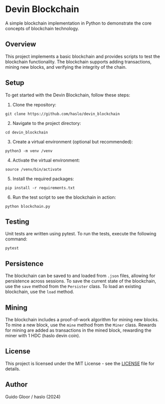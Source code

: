 # Devin Blockchain

A simple blockchain implementation in Python to demonstrate the core concepts of blockchain technology.

## Overview

This project implements a basic blockchain and provides scripts to test the blockchain functionality. The blockchain supports adding transactions, mining new blocks, and verifying the integrity of the chain.

## Setup

To get started with the Devin Blockchain, follow these steps:

1. Clone the repository:
```
git clone https://github.com/haslo/devin_blockchain
```

2. Navigate to the project directory:
```
cd devin_blockchain
```

3. Create a virtual environment (optional but recommended):
```
python3 -m venv /venv
```

4. Activate the virtual environment:
```
source /venv/bin/activate
```

5. Install the required packages:
```
pip install -r requirements.txt
```

6. Run the test script to see the blockchain in action:
```
python blockchain.py
```

## Testing

Unit tests are written using pytest. To run the tests, execute the following command:
```
pytest
```

## Persistence

The blockchain can be saved to and loaded from `.json` files, allowing for persistence across sessions. To save the current state of the blockchain, use the `save` method from the `Persister` class. To load an existing blockchain, use the `load` method.

## Mining

The blockchain includes a proof-of-work algorithm for mining new blocks. To mine a new block, use the `mine` method from the `Miner` class. Rewards for mining are added as transactions in the mined block, rewarding the miner with 1 HDC (haslo devin coin).

## License

This project is licensed under the MIT License - see the [LICENSE](LICENSE) file for details.

## Author

Guido Gloor / haslo (2024)
